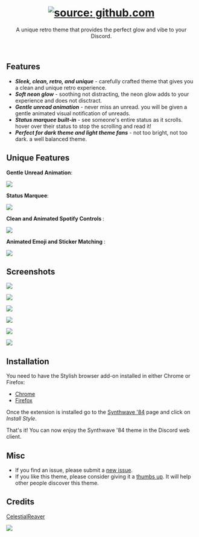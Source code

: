 <h1 align="center"><a href="https://github.com/CelestialReaver/BetterDiscord/blob/main/themes/Synthwave84/assets/SynthwaveIntro-BetterDiscord.gif"><img src="https://github.com/CelestialReaver/BetterDiscord/blob/main/themes/Synthwave84/assets/SynthwaveIntro-BetterDiscord.gif" title="source: github.com" /></a></h1>
<p align="center">A unique retro theme that provides the perfect glow and vibe to your Discord.</p>

</br>

## Features
* _**Sleek, clean, retro, and unique**_ - carefully crafted theme that gives you a clean and unique retro experience. 
* _**Soft neon glow**_ - soothing not distracting, the neon glow adds to your experience and does not disctract.
* _**Gentle unread animation**_ - never miss an unread. you will be given a gentle animated visual notification of unreads.
* _**Status marquee built-in**_ - see someone's entire status as it scrolls. hover over their status to stop the scrolling and read it! 
* _**Perfect for dark theme and light theme fans**_ - not too bright, not too dark. a well balanced theme.

## Unique Features
<p align="left"><b>Gentle Unread Animation</b>:</p>

![](https://github.com/CelestialReaver/BetterDiscord/blob/main/themes/Synthwave84/assets/heartbeatUnread.gif)

<p align="left"><b>Status Marquee</b>:</p>

![](https://github.com/CelestialReaver/BetterDiscord/blob/main/themes/Synthwave84/assets/MarqueeStatus.gif)

<p align="left"><b>Clean and Animated Spotify Controls </b>:</p>

![](https://github.com/CelestialReaver/BetterDiscord/blob/main/themes/Synthwave84/assets/SpotifyControls.gif)

<p align="left"><b>Animated Emoji and Sticker Matching </b>:</p>

![](https://github.com/CelestialReaver/BetterDiscord/blob/main/themes/Synthwave84/assets/InteractiveMatching.gif)

## Screenshots
![](https://github.com/CelestialReaver/BetterDiscord/blob/main/themes/Synthwave84/assets/synthwaveCoverGif.gif)

![](https://github.com/CelestialReaver/BetterDiscord/blob/main/themes/Synthwave84/assets/Synthwave-Preview1.png)

![](https://github.com/CelestialReaver/BetterDiscord/blob/main/themes/Synthwave84/assets/Synthwave-Preview2.png)

![](https://github.com/CelestialReaver/BetterDiscord/blob/main/themes/Synthwave84/assets/Synthwave-Preview3.png)

![](https://github.com/CelestialReaver/BetterDiscord/blob/main/themes/Synthwave84/assets/Synthwave-Preview4.png)

![](https://github.com/CelestialReaver/BetterDiscord/blob/main/themes/Synthwave84/assets/Synthwave-Preview5.png)

## Installation
You need to have the Stylish browser add-on installed in either Chrome or Firefox:
* <a href="https://chrome.google.com/webstore/detail/stylish-custom-themes-for/fjnbnpbmkenffdnngjfgmeleoegfcffe">Chrome</a>
* <a href="https://addons.mozilla.org/en-US/firefox/addon/stylish/">Firefox</a>

Once the extension is installed go to the <a href="https://userstyles.org/styles/245597/synthwave-84">Synthwave '84</a> page and click on _Install Style_.

That's it! You can now enjoy the Synthwave '84 theme in the Discord web client.
## Misc
* If you find an issue, please submit a <a href="https://github.com/CelestialReaver/Synthwave84-DiscordWeb/issues?q=is%3Aissue+is%3Aopen+sort%3Aupdated-desc">new issue</a>.
* If you like this theme, please consider giving it a <a href="https://userstyles.org/styles/245597/synthwave-84">thumbs up</a>. It will help other people discover this theme.

## Credits
<a href="https://github.com/CelestialReaver">CelestialReaver</a>

![](https://i.imgur.com/MA2fwa2.png)
